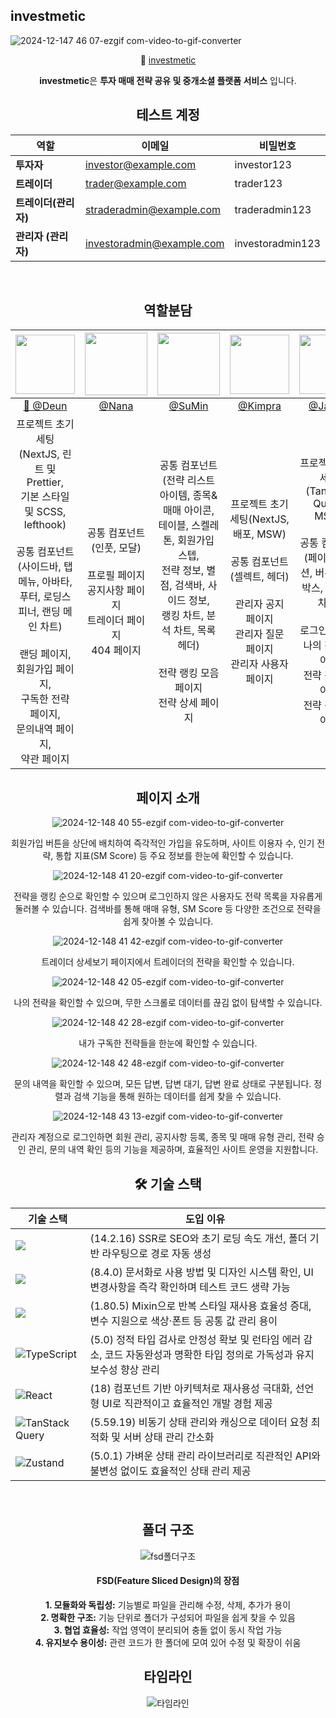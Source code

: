 ## investmetic

![2024-12-147 46 07-ezgif com-video-to-gif-converter](https://github.com/user-attachments/assets/2c6616f6-c36a-453e-abbd-41ed97064211)

<div align="center">

🔗 [investmetic](https://www.investmetic.co.kr/)

**investmetic**은 **투자 매매 전략 공유 및
중개소셜 플랫폼 서비스** 입니다.

## 테스트 계정

| **역할**             | **이메일**                | **비밀번호**     |
| -------------------- | ------------------------- | ---------------- |
| **투자자**           | investor@example.com      | investor123      |
| **트레이더**         | trader@example.com        | trader123        |
| **트레이더(관리자)** | straderadmin@example.com  | traderadmin123   |
| **관리자 (관리자)**  | investoradmin@example.com | investoradmin123 |

<br/>

## 역할분담

<div align="center">

|                                                                       [<img src="https://github.com/user-attachments/assets/22fabdef-8b38-4cdb-b0d3-02a4234d6ff5" width="95" height="95"/>](https://github.com/devdeun)                                                                       | [<img src="https://github.com/user-attachments/assets/3483e2b6-2eac-419b-a7ed-e7e2306c0863" width="100" height="100"/>](https://github.com/nanafromjeju) |                                     [<img src="https://github.com/user-attachments/assets/3250fe8b-e818-4473-9a9e-9af70adaa017" width="100" height="100"/>](https://github.com/ssumanlife)                                     |    [<img src="https://github.com/user-attachments/assets/ce565244-e952-48d3-8429-f25b5781ece2" width="95" height="95"/>](https://github.com/kimpra2989)    |                           [<img src="https://github.com/user-attachments/assets/f57c7dc6-f8d4-43bc-be28-63d6d9c131a0" width="95" height="95"/>](https://github.com/HSjjs98)                            |
| :-------------------------------------------------------------------------------------------------------------------------------------------------------------------------------------------------------------------------------------------------------------------------------------------: | :------------------------------------------------------------------------------------------------------------------------------------------------------: | :----------------------------------------------------------------------------------------------------------------------------------------------------------------------------------------------------------------------------: | :--------------------------------------------------------------------------------------------------------------------------------------------------------: | :----------------------------------------------------------------------------------------------------------------------------------------------------------------------------------------------------: |
|                                                                                                                            [👑 @Deun](https://github.com/devdeun)                                                                                                                             |                                                         [@Nana](https://github.com/nanafromjeju)                                                         |                                                                                            [@SuMin](https://github.com/ssumanlife)                                                                                             |                                                          [@Kimpra](https://github.com/kimpra2989)                                                          |                                                                                  [@James](https://github.com/HSjjs98)                                                                                  |
| 프로젝트 초기 세팅 <br>(NextJS, 린트 및 Prettier, <br>기본 스타일 및 SCSS, lefthook) <br><br> 공통 컴포넌트 <br>(사이드바, 탭메뉴, 아바타,<br> 푸터, 로딩스피너, 랜딩 메인 차트) <br><br> 랜딩 페이지,<br> 회원가입 페이지,<br> 구독한 전략 페이지,<br> 문의내역 페이지,<br> 약관 페이지 <br> |                     공통 컴포넌트 <br> (인풋, 모달) <br><br> 프로필 페이지 <br> 공지사항 페이지 <br> 트레이더 페이지 <br>404 페이지                      | 공통 컴포넌트<br>(전략 리스트 아이템, 종목&매매 아이콘,<br> 테이블, 스켈레톤, 회원가입 스텝,<br> 전략 정보, 별점, 검색바, 사이드 정보,<br> 랭킹 차트, 분석 차트, 목록 헤더) <br><br> 전략 랭킹 모음 페이지<br>전략 상세 페이지 | 프로젝트 초기 세팅(NextJS, 배포, MSW) <br><br> 공통 컴포넌트<br> (셀렉트, 헤더)<br><br> 관리자 공지 페이지<br> 관리자 질문 페이지<br> 관리자 사용자 페이지 | 프로젝트 초기 세팅<br>(Tanstack Query, MSW)<br><br> 공통 컴포넌트<br>(페이지네이션, 버튼, 체크 박스, 랜딩 선 차트)<br><br>로그인 페이지<br> 나의 전략 페이지<br> 전략 관리 페이지<br> 전략 등록 페이지 |

</div>

## 페이지 소개

![2024-12-148 40 55-ezgif com-video-to-gif-converter](https://github.com/user-attachments/assets/3fa3ecc3-90da-405a-984e-bd92f5c6d878)

회원가입 버튼을 상단에 배치하여 즉각적인 가입을 유도하며, 사이트 이용자 수, 인기 전략, 통합 지표(SM Score) 등 주요 정보를 한눈에 확인할 수 있습니다.

![2024-12-148 41 20-ezgif com-video-to-gif-converter](https://github.com/user-attachments/assets/2b07bbb5-8bac-42b8-855a-954ede75d697)

전략을 랭킹 순으로 확인할 수 있으며 로그인하지 않은 사용자도 전략 목록을 자유롭게 둘러볼 수 있습니다. 검색바를 통해 매매 유형, SM Score 등 다양한 조건으로 전략을 쉽게 찾아볼 수 있습니다.

![2024-12-148 41 42-ezgif com-video-to-gif-converter](https://github.com/user-attachments/assets/9355e74c-adcf-42a1-94d5-2a429758c7c1)

트레이더 상세보기 페이지에서 트레이더의 전략을 확인할 수 있습니다.

![2024-12-148 42 05-ezgif com-video-to-gif-converter](https://github.com/user-attachments/assets/76f83497-ad3d-419b-8d9f-9789b1edacf5)

나의 전략을 확인할 수 있으며, 무한 스크롤로 데이터를 끊김 없이 탐색할 수 있습니다.

![2024-12-148 42 28-ezgif com-video-to-gif-converter](https://github.com/user-attachments/assets/488d2806-37df-4902-9f03-77a332935911)

내가 구독한 전략들을 한눈에 확인할 수 있습니다.

![2024-12-148 42 48-ezgif com-video-to-gif-converter](https://github.com/user-attachments/assets/625ac057-0bae-4c65-b294-2b117d6364a4)

문의 내역을 확인할 수 있으며, 모든 답변, 답변 대기, 답변 완료 상태로 구분됩니다. 정렬과 검색 기능을 통해 원하는 데이터를 쉽게 찾을 수 있습니다.

![2024-12-148 43 13-ezgif com-video-to-gif-converter](https://github.com/user-attachments/assets/68aad565-dc14-4028-ba78-b08686159ed2)

관리자 계정으로 로그인하면 회원 관리, 공지사항 등록, 종목 및 매매 유형 관리, 전략 승인 관리, 문의 내역 확인 등의 기능을 제공하며, 효율적인 사이트 운영을 지원합니다.

## 🛠 기술 스택

| 기술 스택                                                                                                                  | 도입 이유                                                                                                                |
| -------------------------------------------------------------------------------------------------------------------------- | ------------------------------------------------------------------------------------------------------------------------ |
| <img src="https://img.shields.io/badge/Next.js-000000?style=for-the-badge&logo=Next.js&logoColor=white">                   | (14.2.16) SSR로 SEO와 초기 로딩 속도 개선, 폴더 기반 라우팅으로 경로 자동 생성                                           |
| <img src="https://img.shields.io/badge/Storybook-FF4785?style=for-the-badge&logo=Storybook&logoColor=white">               | (8.4.0) 문서화로 사용 방법 및 디자인 시스템 확인, UI 변경사항을 즉각 확인하며 테스트 코드 생략 가능                      |
| <img src="https://img.shields.io/badge/Sass-CC6699?style=for-the-badge&logo=Sass&logoColor=white">                         | (1.80.5) Mixin으로 반복 스타일 재사용 효율성 증대, 변수 지원으로 색상·폰트 등 공통 값 관리 용이                          |
| ![TypeScript](https://img.shields.io/badge/typescript-%23007ACC.svg?style=for-the-badge&logo=typescript&logoColor=white)   | (5.0) 정적 타입 검사로 안정성 확보 및 런타임 에러 감소, 코드 자동완성과 명확한 타입 정의로 가독성과 유지보수성 향상 관리 |
| ![React](https://img.shields.io/badge/react-%2320232a.svg?style=for-the-badge&logo=react&logoColor=%2361DAFB)              | (18) 컴포넌트 기반 아키텍처로 재사용성 극대화, 선언형 UI로 직관적이고 효율적인 개발 경험 제공                            |
| ![TanStack Query](https://img.shields.io/badge/tanstack--query-FF4154?style=for-the-badge&logo=reactquery&logoColor=white) | (5.59.19) 비동기 상태 관리와 캐싱으로 데이터 요청 최적화 및 서버 상태 관리 간소화                                        |
| ![Zustand](https://img.shields.io/badge/zustand-2759C6.svg?style=for-the-badge&logo=zustand&logoColor=white)               | (5.0.1) 가벼운 상태 관리 라이브러리로 직관적인 API와 불변성 없이도 효율적인 상태 관리 제공                               |

<br>

## 폴더 구조

![fsd폴더구조](https://github.com/user-attachments/assets/4afd073c-b1e2-469f-9c49-cab5cffd74a4)

#### FSD(Feature Sliced Design)의 장점

**1. 모듈화와 독립성:** 기능별로 파일을 관리해 수정, 삭제, 추가가 용이<br>
**2. 명확한 구조:** 기능 단위로 폴더가 구성되어 파일을 쉽게 찾을 수 있음<br>
**3. 협업 효율성:** 작업 영역이 분리되어 충돌 없이 동시 작업 가능<br>
**4. 유지보수 용이성:** 관련 코드가 한 폴더에 모여 있어 수정 및 확장이 쉬움

## 타임라인

![타임라인](https://github.com/user-attachments/assets/ff6909a0-f2b5-45f6-8247-05309e1f3ab2)
